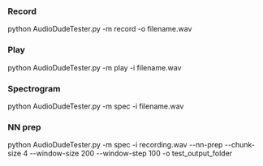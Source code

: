 ### Record

python AudioDudeTester.py -m record -o filename.wav

### Play

python AudioDudeTester.py -m play -i filename.wav

### Spectrogram

python AudioDudeTester.py -m spec -i filename.wav

### NN prep

python AudioDudeTester.py -m spec -i recording.wav --nn-prep --chunk-size 4 --window-size 200 --window-step 100 -o test_output_folder
